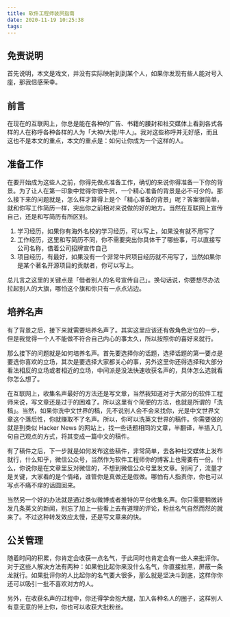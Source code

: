 ```yaml
---
title: 软件工程师装屄指南
date: 2020-11-19 10:25:38
tags:
---
```


## 免责说明

首先说明，本文是戏文，并没有实际映射到到某个人，如果你发现有些人能对号入座，那我倍感荣幸。

## 前言

在现在的互联网上，你总是能在各种的广告、书籍的腰封和社交媒体上看到各式各样的人在称呼各种各样的人为「大神/大佬/牛人」。我对这些称呼并无好感，而且这也不是本文的重点，本文的重点是：如何让你成为一个这样的人。

## 准备工作

在要开始成为这些人之前，你得先做点准备工作，确切的来说你得准备一下你的背景。为了让人在第一印象中觉得你很牛屄，一个精心准备的背景是必不可少的。那么接下来的问题就是，怎么样才算得上是个「精心准备的背景」呢？答案很简单，就和你写工作简历一样，突出你之前相对来说做的好的地方。当然在互联网上宣传自己，还是和写简历有所区别。

1. 学习经历，如果你有海外名校的学习经历，可以写上，如果没有就不用写了
2. 工作经历，这里和写简历不同，你不需要突出你具体干了哪些事，可以直接写公司名称，借着公司招牌宣传自己
3. 项目经历，有最好，如果没有一个非常牛屄项目经历就不用写了，当然如果你是某个著名开源项目的贡献者，你可以写上。

总儿言之这里的关键点是「借者别人的名号宣传自己」。换句话说，你要想尽办法拉起别人的大旗，哪怕这个旗和你只有一点点沾边。

## 培养名声

有了背景之后，接下来就需要培养名声了。其实这里应该还有做角色定位的一步，但是我觉得一个人不能做不符合自己内心的事太久，所以按照你的喜好来就行。

那么接下的问题就是如何培养名声。首先要选择你的话题，选择话题的第一要点是要选你喜欢的立场，其次是要选择大家都关心的事，另外这里你还得选择和大部分看法相反的立场或者相近的立场，中间派是没法快速收获名声的，具体怎么选就看你怎么想了。

在互联网上，收集名声最好的方法还是写文章，当然我知道对于大部分的软件工程师来说，写文章还是过于的困难了。所以这里有个简便的方法，也就是所谓的「洗稿」。当然，如果你洗中文世界的稿，先不说别人会不会来找你，光是中文世界文章这个落后性，你就赚取不了名声。所以，你可以洗英文世界的稿件。你需要做的就是到类似 Hacker News 的网站上，找一些话题相同的文章，半翻译，半插入几句自己观点的方式，将其变成一篇中文的稿件。

有了稿件之后，下一步就是如何发布这些稿件，非常简单，去各种社交媒体上发布就行，什么知乎，微信公众号，当然作为软件工程师你的博客上也需要有一份。什么，你说你是在文章里反对微信的，不想到微信公众号里发文章。别闹了，流量才是关键，大家看的是个情绪，谁管你是真做还是假做。哪怕有人指责你，你也可以写点不痛不痒的话圆回来。

当然另一个好的办法就是通过类似微博或者推特的平台收集名声。你只需要稍微转发几条英文的新闻，别忘了加上一些看上去有道理的评论，粉丝名气自然而然的就来了。不过这种转发效应太慢，还是写文章来的快。

## 公关管理

随着时间的积累，你肯定会收获一点名气，于此同时也肯定会有一些人来批评你。对于这些人解决方法有两种：如果他比起你来没什么名气，你直接拉黑，屏蔽一条龙就行。如果批评你的人比起你的名气要大很多，那么就是坚决斗到底，这样你你还可以吸引一批不喜欢对方的人。

另外，在收获名声的过程中，你还得学会抱大腿，加入各种名人的圈子，这样别人有意无意的带上你，你也可以收获大批粉丝。